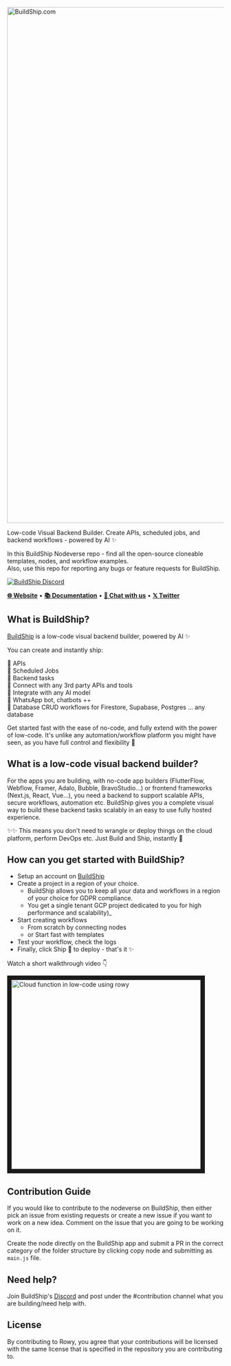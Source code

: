 
<a href="https://buildship.com" target="_blank">
<img width="1200" alt="BuildShip.com" src="https://github.com/rowyio/buildship/assets/307298/770515b7-61ee-413d-8a5b-e03b4fe819c9"/>
</a>
<p >
Low-code Visual Backend Builder. 
Create APIs, scheduled jobs, and backend workflows - powered by AI ✨
</p>

<p >
In this BuildShip Nodeverse repo - find all the open-source cloneable templates, nodes, and workflow examples. 
  <br/>
  Also, use this repo for reporting any bugs or feature requests for BuildShip.
</p>

<div>
  
[![BuildShip Discord](https://dcbadge.vercel.app/api/server/fjBugmvzZP?theme=default-inverted)](https://buildship.com/discord)
  
<p>
    <a href="http://buildship.com"><b>🌐 Website</b></a> •
    <a href="http:docs.buildship.com//"><b>📚 Documentation</b></a> •
    <a href="https://buildship.com/discord"><b>💬 Chat with us</b></a> • 
    <a href="https://buildship.com/twitter"><b>𝕏 Twitter</b></a>
</p>

</div>

## What is BuildShip?

[BuildShip](https://www.buildship.com/) is a low-code visual backend builder, powered by AI ✨  

You can create and instantly ship:

🚀 APIs  
🚀 Scheduled Jobs  
🚀 Backend tasks  
🚀 Connect with any 3rd party APIs and tools  
🚀 Integrate with any AI model  
🚀 WhatsApp bot, chatbots ++  
🚀 Database CRUD workflows for Firestore, Supabase, Postgres ... any database   

Get started fast with the ease of no-code, and fully extend with the power of low-code. It's unlike any automation/workflow platform you might have seen, as you have full control and flexibility 🤝
 
## What is a low-code visual backend builder?

For the apps you are building, with no-code app builders (FlutterFlow, Webflow, Framer, Adalo, Bubble, BravoStudio...) or frontend frameworks (Next.js, React, Vue...), you need a backend to support scalable APIs, secure workflows, automation etc. BuildShip gives you a complete visual way to build these backend tasks scalably in an easy to use fully hosted experience. 

✨✨ This means you don't need to wrangle or deploy things on the cloud platform, perform DevOps etc. Just Build and Ship, instantly 🚀

## How can you get started with BuildShip?

- Setup an account on [BuildShip](https://buildship.com/)
- Create a project in a region of your choice. <br/>
  - BuildShip allows you to keep all your data and workflows in a region of your choice for GDPR compliance.
  - You get a single tenant GCP project dedicated to you for high performance and scalability)_
- Start creating workflows
  - From scratch by connecting nodes
  - or Start fast with templates
- Test your workflow, check the logs
- Finally, click Ship 🚀 to deploy - that's it ✨

Watch a short walkthrough video 👇

<a href="http://buildship.com/youtube" target="_blank"><img src="https://user-images.githubusercontent.com/307298/190351363-2878abd8-9b0c-45d0-b59f-198557d9f9b7.png" 
alt="Cloud function in low-code using rowy" width="440" border="10" /></a>

## Contribution Guide

If you would like to contribute to the nodeverse on BuildShip, then either pick an issue from existing requests or create a new issue if you want to work on a new idea. Comment on the issue that you are going to be working on it. 

Create the node directly on the BuildShip app and submit a PR in the correct category of the folder structure by clicking copy node and submitting as `main.js` file.

## Need help?

Join BuildShip's [Discord](https://buildship.com/discord) and post under the #contribution channel what you are building/need help with. 

## License
By contributing to Rowy, you agree that your contributions will be licensed with the same license that is specified in the repository you are contributing to.
